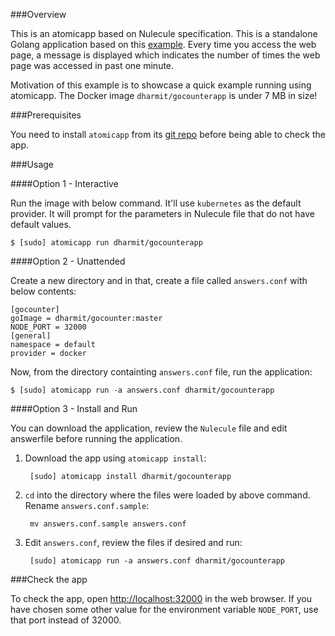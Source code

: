 ###Overview

This is an atomicapp based on Nulecule specification. This is a standalone 
Golang application based on this [example](https://gist.github.com/technovangelist/b48e95d995bc420eeab0).
Every time you access the web page, a message is displayed which indicates the
number of times the web page was accessed in past one minute.

Motivation of this example is to showcase a quick example running using
atomicapp. The Docker image `dharmit/gocounterapp` is under 7 MB in size!

###Prerequisites

You need to install `atomicapp` from its [git
repo](https://github.com/projectatomic/atomicapp/) before being able to check
the app.

###Usage

####Option 1 - Interactive

Run the image with below command. It'll use `kubernetes` as the default
provider. It will prompt for the parameters in Nulecule file that do not have
default values.

    $ [sudo] atomicapp run dharmit/gocounterapp

####Option 2 - Unattended

Create a new directory and in that, create a file called `answers.conf` with
below contents:

    [gocounter]
    goImage = dharmit/gocounter:master
    NODE_PORT = 32000
    [general]
    namespace = default
    provider = docker


Now, from the directory containting `answers.conf` file, run the application:

    $ [sudo] atomicapp run -a answers.conf dharmit/gocounterapp

####Option 3 - Install and Run

You can download the application, review the `Nulecule` file and edit
answerfile before running the application.

1. Download the app using `atomicapp install`:

        [sudo] atomicapp install dharmit/gocounterapp

2. `cd` into the directory where the files were loaded by above command. Rename
   `answers.conf.sample`:

        mv answers.conf.sample answers.conf

3. Edit `answers.conf`, review the files if desired and run:

        [sudo] atomicapp run -a answers.conf dharmit/gocounterapp

###Check the app

To check the app, open [http://localhost:32000](http://localhost:32000) in the
web browser. If you have chosen some other value for the environment variable
`NODE_PORT`, use that port instead of 32000.
